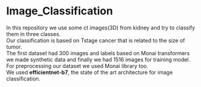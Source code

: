 # Image_Classification
In this repository we use some ct images(3D) from kidney and try to classify them in three classes.
<br>Our classification is based on Tstage cancer that is related to the size of tumor.
<br>The first dataset had 300 images and labels based on Monai transformers we made synthetic data and finally we had 1516 images for training model.
<br>For preprocessing our dataset we used Monai library too.
<br>We used **efficientnet-b7**, the state of the art architecture for image classification.
